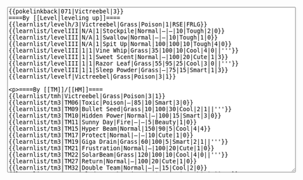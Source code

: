 </p><textarea readonly="" accesskey="," id="wpTextbox1" cols="80" rows="25" style="" class="mw-editfont-monospace" lang="en" dir="ltr" name="wpTextbox1">{{pokelinkback|071|Victreebel|3}}
====By [[Level|leveling up]]====
{{learnlist/levelh/3|Victreebel|Grass|Poison|1|RSE|FRLG}}
{{learnlist/levelIII|N/A|1|Stockpile|Normal|—|—|10|Tough|2|0}}
{{learnlist/levelIII|N/A|1|Swallow|Normal|—|—|10|Tough|1|0}}
{{learnlist/levelIII|N/A|1|Spit Up|Normal|100|100|10|Tough|4|0}}
{{learnlist/levelIII|1|1|Vine Whip|Grass|35|100|10|Cool|4|0||'''}}
{{learnlist/levelIII|1|1|Sweet Scent|Normal|—|100|20|Cute|1|3}}
{{learnlist/levelIII|1|1|Razor Leaf|Grass|55|95|25|Cool|3|0||'''}}
{{learnlist/levelIII|1|1|Sleep Powder|Grass|—|75|15|Smart|1|3}}
{{learnlist/levelf|Victreebel|Grass|Poison|3|1}}

====By [[TM]]/[[HM]]====
{{learnlist/tmh|Victreebel|Grass|Poison|3|1}}
{{learnlist/tm3|TM06|Toxic|Poison|—|85|10|Smart|3|0}}
{{learnlist/tm3|TM09|Bullet Seed|Grass|10|100|30|Cool|2|1||'''}}
{{learnlist/tm3|TM10|Hidden Power|Normal|—|100|15|Smart|3|0}}
{{learnlist/tm3|TM11|Sunny Day|Fire|—|—|5|Beauty|1|0}}
{{learnlist/tm3|TM15|Hyper Beam|Normal|150|90|5|Cool|4|4}}
{{learnlist/tm3|TM17|Protect|Normal|—|—|10|Cute|1|0}}
{{learnlist/tm3|TM19|Giga Drain|Grass|60|100|5|Smart|2|1||'''}}
{{learnlist/tm3|TM21|Frustration|Normal|—|100|20|Cute|1|0}}
{{learnlist/tm3|TM22|SolarBeam|Grass|120|100|10|Cool|4|0||'''}}
{{learnlist/tm3|TM27|Return|Normal|—|100|20|Cute|1|0}}
{{learnlist/tm3|TM32|Double Team|Normal|—|—|15|Cool|2|0}}
{{learnlist/tm3|TM36|Sludge Bomb|Poison|90|100|10|Tough|2|1||'''}}
{{learnlist/tm3|TM42|Facade|Normal|70|100|20|Cute|2|0}}
{{learnlist/tm3|TM43|Secret Power|Normal|70|100|20|Smart|1|0}}
{{learnlist/tm3|TM44|Rest|Psychic|—|—|10|Cute|2|0}}
{{learnlist/tm3|TM45|Attract|Normal|—|100|15|Cute|2|0}}
{{learnlist/tm3|TM46|Thief|Dark|40|100|10|Tough|1|0}}
{{learnlist/tm3|HM01|Cut|Normal|50|95|30|Cool|2|1}}
{{learnlist/tm3|HM05|Flash|Normal|—|70|20|Beauty|3|0}}
{{learnlist/tmf|Victreebel|Grass|Poison|3|1}}

====By {{pkmn|breeding}}====
{{learnlist/breedh|Victreebel|Grass|Poison|3|1}}
{{learnlist/breed3|{{MSP/3|187|Hoppip}}{{MSP/3|188|Skiploom}}{{MSP/3|189|Jumpluff}}|Encore|Normal|—|100|5|Cute|2|0|*}}
{{learnlist/breed3|{{MSP/3|114|Tangela}}{{MSP/3|191|Sunkern}}{{MSP/3|192|Sunflora}}{{MSP/3|315|Roselia}}{{MSP/3|331|Cacnea}}{{MSP/3|332|Cacturne}}|Ingrain|Grass|—|—|20|Smart|1|0}}
{{learnlist/breed3|{{MSP/3|046|Paras}}{{MSP/3|047|Parasect}}|Leech Life|Bug|20|100|15|Smart|2||}}
{{learnlist/breed3|{{MSP/3|182|Bellossom}}{{MSP/3|315|Roselia}}{{MSP/3|357|Tropius}}|Magical Leaf|Grass|60|—|20|Beauty|2|||'''}}
{{learnlist/breed3|{{MSP/3|102|Exeggcute}}{{MSP/3|152|Chikorita}}{{MSP/3|153|Bayleef}}{{MSP/3|154|Meganium}}|Reflect|Psychic|—|—|20|Smart|1|}}
{{learnlist/breed3|{{MSP/3|001|Bulbasaur}}{{MSP/3|002|Ivysaur}}{{MSP/3|003|Venusaur}}{{MSP/3|043|Oddish}}{{MSP/3|044|Gloom}}{{MSP/3|045|Vileplume}}&lt;br>{{MSP/3|182|Bellossom}}{{MSP/3|046|Paras}}{{MSP/3|047|Parasect}}{{MSP/3|069|Bellsprout}}{{MSP/3|070|Weepinbell}}{{MSP/3|071|Victreebel}}&lt;br>{{MSP/3|114|Tangela}}{{MSP/3|152|Chikorita}}{{MSP/3|153|Bayleef}}{{MSP/3|154|Meganium}}{{MSP/3|187|Hoppip}}{{MSP/3|188|Skiploom}}&lt;br>{{MSP/3|189|Jumpluff}}{{MSP/3|191|Sunkern}}{{MSP/3|192|Sunflora}}{{MSP/3|270|Lotad}}{{MSP/3|271|Lombre}}{{MSP/3|272|Ludicolo}}&lt;br>{{MSP/3|273|Seedot}}{{MSP/3|274|Nuzleaf}}{{MSP/3|275|Shiftry}}{{MSP/3|285|Shroomish}}{{MSP/3|286|Breloom}}{{MSP/3|315|Roselia}}&lt;br>{{MSP/3|331|Cacnea}}{{MSP/3|332|Cacturne}}{{MSP/3|357|Tropius}}|Swords Dance|Normal|—|—|30|Beauty|1|0}}
{{learnlist/breed3|{{MSP/3|001|Bulbasaur}}{{MSP/3|002|Ivysaur}}{{MSP/3|003|Venusaur}}{{MSP/3|152|Chikorita}}{{MSP/3|153|Bayleef}}{{MSP/3|154|Meganium}}&lt;br>{{MSP/3|187|Hoppip}}{{MSP/3|188|Skiploom}}{{MSP/3|189|Jumpluff}}{{MSP/3|191|Sunkern}}{{MSP/3|273|Seedot}}{{MSP/3|315|Roselia}}&lt;br>{{MSP/3|357|Tropius}}|Synthesis|Grass|—|—|5|Smart|1|0}}
{{learnlist/breedf|Victreebel|Grass|Poison|3|1}}

====By [[Move Tutor|tutoring]]====
{{learnlist/tutorh|Victreebel|Grass|Poison|3|1}}
{{learnlist/tutor3|Body Slam|Normal|85|100|15|Tough|1|4|||yes|yes|yes}}
{{learnlist/tutor3|Double-Edge|Normal|120|100|15|Tough|6|0|||yes|yes|yes}}
{{learnlist/tutor3|Endure|Normal|—|—|10|Tough|2|0|||no|yes|no}}
{{learnlist/tutor3|Mimic|Normal|—|—|10|Cute|1|0|||yes|yes|yes}}
{{learnlist/tutor3|Sleep Talk|Normal|—|—|10|Cute|3|0|||no|yes|no}}
{{learnlist/tutor3|Snore|Normal|40|100|15|Cute|4|0|||no|yes|no}}
{{learnlist/tutor3|Substitute|Normal|—|—|10|Smart|2|0|||yes|yes|yes}}
{{learnlist/tutor3|Swagger|Normal|—|90|15|Cute|2|0|||no|yes|yes}}
{{learnlist/tutor3|Swords Dance|Normal|—|—|30|Beauty|1|0|||yes|yes|no}}
{{learnlist/tutorf|Victreebel|Grass|Poison|3|1}}

====By a prior [[evolution]]====
{{Learnlist/prevoh|Victreebel|Grass|Poison|3|1}}
{{Learnlist/prevo3|069|Bellsprout||070|Weepinbell||Growth|Normal|—|—|40|Beauty|1|0}}
{{Learnlist/prevo3|069|Bellsprout||070|Weepinbell||Wrap|Normal|15|85|20|Tough|3|0}}
{{Learnlist/prevo3|069|Bellsprout||070|Weepinbell||PoisonPowder|Poison|—|75|35|Smart|3|0}}
{{Learnlist/prevo3|069|Bellsprout||070|Weepinbell||Stun Spore|Grass|—|75|30|Smart|2|1}}
{{Learnlist/prevo3|069|Bellsprout||070|Weepinbell||Acid|Poison|40|100|30|Smart|1|4|'''}}
{{Learnlist/prevo3|069|Bellsprout||070|Weepinbell||Slam|Normal|80|75|20|Tough|2|1}}
{{Learnlist/prevo3|070|Weepinbell|e||||Morning Sun|Normal|—|—|5|Beauty|1|0||XD}}
{{Learnlist/prevo3|069|Bellsprout|e||||Teeter Dance|Normal|—|100|20|Cute|4|4}}
{{Learnlist/prevof|Victreebel|Grass|Poison|3|1}}

[[it:Victreebel/Mosse apprese in terza generazione]]
[[zh:大食花/第三世代招式表]]
